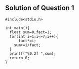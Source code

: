 ## Solution of Question 1
```
#include<stdio.h>

int main(){
  float sum=0,fact=1;
  for(int i=1;i<=7;i++){
      fact*=i;
    sum+=i/fact;
  }
  printf("%0.2f ",sum);
  return 0;
}
```